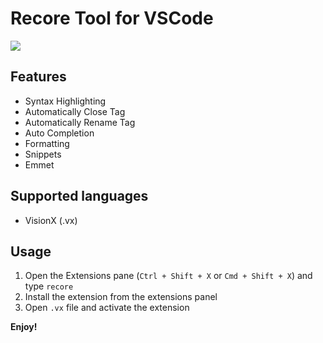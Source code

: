 # Recore Tool for VSCode

![](https://img.alicdn.com/tfs/TB1XKU_EVOWBuNjy0FiXXXFxVXa-1396-746.png)

## Features

* Syntax Highlighting
* Automatically Close Tag
* Automatically Rename Tag
* Auto Completion
* Formatting
* Snippets
* Emmet

## Supported languages

* VisionX (.vx)

## Usage

1. Open the Extensions pane (`Ctrl + Shift + X` or `Cmd + Shift + X`) and type `recore`
2. Install the extension from the extensions panel
3. Open `.vx` file and activate the extension

**Enjoy!**